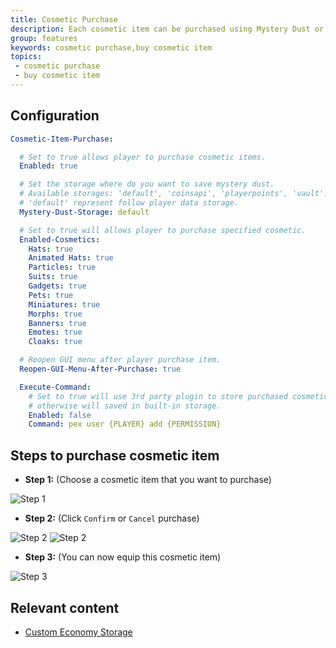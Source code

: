 ```yaml
---
title: Cosmetic Purchase
description: Each cosmetic item can be purchased using Mystery Dust or any other popular economy system. You can configure whether players can purchase cosmetic items by category or type.
group: features
keywords: cosmetic purchase,buy cosmetic item
topics:
 - cosmetic purchase
 - buy cosmetic item
---
```


## Configuration
```yaml
Cosmetic-Item-Purchase:

  # Set to true allows player to purchase cosmetic items.
  Enabled: true

  # Set the storage where do you want to save mystery dust.
  # Available storages: 'default', 'coinsapi', 'playerpoints', 'vault'.
  # 'default' represent follow player data storage.
  Mystery-Dust-Storage: default

  # Set to true will allows player to purchase specified cosmetic.
  Enabled-Cosmetics:
    Hats: true
    Animated Hats: true
    Particles: true
    Suits: true
    Gadgets: true
    Pets: true
    Miniatures: true
    Morphs: true
    Banners: true
    Emotes: true
    Cloaks: true

  # Reopen GUI menu after player purchase item.
  Reopen-GUI-Menu-After-Purchase: true

  Execute-Command:
    # Set to true will use 3rd party plugin to store purchased cosmetic items,
    # otherwise will saved in built-in storage.
    Enabled: false
    Command: pex user {PLAYER} add {PERMISSION}
```

## Steps to purchase cosmetic item

 - **Step 1:** (Choose a cosmetic item that you want to purchase)

![Step 1](https://i.imgur.com/dYtJb65.png)


 - **Step 2:** (Click `Confirm` or `Cancel` purchase)

![Step 2](https://imgur.com/222pTtY.png)
![Step 2](https://imgur.com/gFngP8l.png)


 - **Step 3:** (You can now equip this cosmetic item)

![Step 3](https://imgur.com/D7YlFT1.png)


## Relevant content
<div class="md-relevant-content">

- [Custom Economy Storage](../wiki/developers/custom-economy-storage)
</div>
